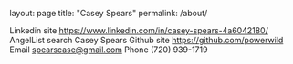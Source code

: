 layout: page
title: "Casey Spears"
permalink: /about/

Linkedin site https://www.linkedin.com/in/casey-spears-4a6042180/
AngelList search Casey Spears
Github site https://github.com/powerwild
Email spearscase@gmail.com
Phone (720) 939-1719
